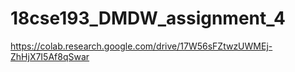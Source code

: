 # 18cse193_DMDW_assignment_4
https://colab.research.google.com/drive/17W56sFZtwzUWMEj-ZhHjX7I5Af8qSwar
